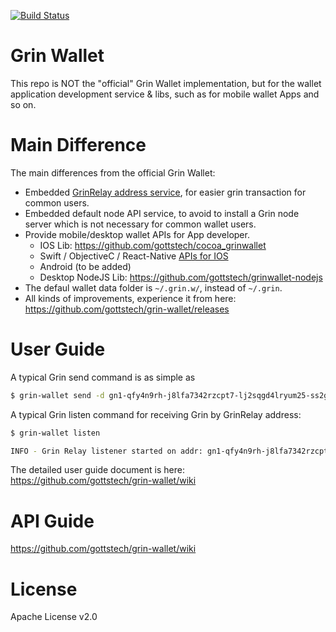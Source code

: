 [![Build Status](https://img.shields.io/travis/gottstech/grin-wallet/master.svg)](https://travis-ci.org/gottstech/grin-wallet)

# Grin Wallet

This repo is NOT the "official" Grin Wallet implementation, but for the wallet application development service & libs, such as for mobile wallet Apps and so on.

# Main Difference

The main differences from the official Grin Wallet:
- Embedded [GrinRelay address service](https://github.com/gottstech/grinrelay/wiki), for easier grin transaction for common users.
- Embedded default node API service, to avoid to install a Grin node server which is not necessary for common wallet users.
- Provide mobile/desktop wallet APIs for App developer.
  - IOS Lib: https://github.com/gottstech/cocoa_grinwallet
  - Swift / ObjectiveC / React-Native [APIs for IOS](https://github.com/gottstech/cocoa_grinwallet/wiki)
  - Android (to be added)
  - Desktop NodeJS Lib: https://github.com/gottstech/grinwallet-nodejs
- The defaul wallet data folder is `~/.grin.w/`, instead of `~/.grin`.
- All kinds of improvements, experience it from here: https://github.com/gottstech/grin-wallet/releases

# User Guide

A typical Grin send command is as simple as
```sh
$ grin-wallet send -d gn1-qfy4n9rh-j8lfa7342rzcpt7-lj2sqgd4lryum25-ss2gnfa3t43z3a6-n8va0s 1.0
```

A typical Grin listen command for receiving Grin by GrinRelay address:
```sh
$ grin-wallet listen

INFO - Grin Relay listener started on addr: gn1-qfy4n9rh-j8lfa7342rzcpt7-lj2sqgd4lryum25-ss2gnfa3t43z3a6-n8va0s
```

The detailed user guide document is here: https://github.com/gottstech/grin-wallet/wiki

# API Guide

https://github.com/gottstech/grin-wallet/wiki

# License

Apache License v2.0

